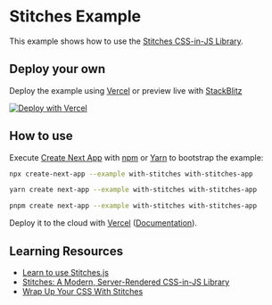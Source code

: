 # Stitches Example

This example shows how to use the
[Stitches CSS-in-JS Library](https://github.com/modulz/stitches).

## Deploy your own

Deploy the example using
[Vercel](https://vercel.com?utm_source=github&utm_medium=readme&utm_campaign=next-example)
or preview live with
[StackBlitz](https://stackblitz.com/github/vercel/next.js/tree/canary/examples/with-stitches)

[![Deploy with Vercel](https://vercel.com/button)](https://vercel.com/new/git/external?repository-url=https://github.com/vercel/next.js/tree/canary/examples/with-stitches&project-name=with-stitches&repository-name=with-stitches)

## How to use

Execute
[Create Next App](https://github.com/vercel/next.js/tree/canary/packages/create-next-app)
with [npm](https://docs.npmjs.com/cli/init) or
[Yarn](https://yarnpkg.com/lang/en/docs/cli/create/) to bootstrap the example:

```bash
npx create-next-app --example with-stitches with-stitches-app
```

```bash
yarn create next-app --example with-stitches with-stitches-app
```

```bash
pnpm create next-app --example with-stitches with-stitches-app
```

Deploy it to the cloud with
[Vercel](https://vercel.com/new?utm_source=github&utm_medium=readme&utm_campaign=next-example)
([Documentation](https://nextjs.org/docs/deployment)).

## Learning Resources

- [Learn to use Stitches.js](https://youtu.be/HbFtzqSnpVo)
- [Stitches: A Modern, Server-Rendered CSS-in-JS Library](https://blog.logrocket.com/stitches-server-rendered-css-in-js)
- [Wrap Up Your CSS With Stitches](https://www.javascript.christmas/2020/15)
